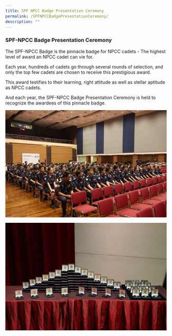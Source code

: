 ```yaml
---
title: SPF NPCC Badge Presentation Ceremony
permalink: /SPFNPCCBadgePresentationCeremony/
description: ""
---
```

### SPF-NPCC Badge Presentation Ceremony

        
The SPF-NPCC Badge is the pinnacle badge for NPCC cadets - The highest level of award an NPCC cadet can vie for.

Each year, hundreds of cadets go through several rounds of selection, and only the top few cadets are chosen to receive this prestigious award.

This award testifies to their learning, right attitude as well as stellar aptitude as NPCC cadets.

And each year, the SPF-NPCC Badge Presentation Ceremony is held to recognize the awardees of this pinnacle badge.

![](/images/NPCC%20Images/SPF-NPCC%20Badge%20Award%20Presentation%20Ceremony%2001.jpg)

![](/images/NPCC%20Images/SPF-NPCC%20Badge%20Award%20Presentation%20Ceremony%2002.jpg)